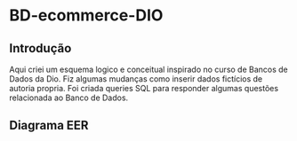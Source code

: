 # BD-ecommerce-DIO

## Introdução 

Aqui criei um esquema logico e conceitual inspirado no curso de Bancos de Dados da Dio. Fiz algumas mudanças como inserir dados fictícios de autoria propria.
Foi criada queries SQL para responder algumas questões relacionada ao Banco de Dados.

## Diagrama EER
